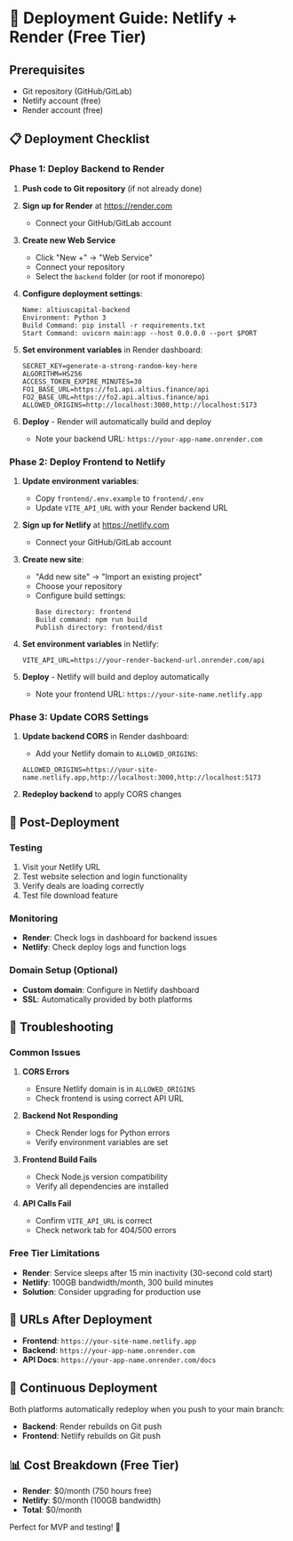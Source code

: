 # 🚀 Deployment Guide: Netlify + Render (Free Tier)

## Prerequisites
- Git repository (GitHub/GitLab)
- Netlify account (free)
- Render account (free)

## 📋 Deployment Checklist

### Phase 1: Deploy Backend to Render

1. **Push code to Git repository** (if not already done)

2. **Sign up for Render** at https://render.com
   - Connect your GitHub/GitLab account

3. **Create new Web Service**
   - Click "New +" → "Web Service"
   - Connect your repository
   - Select the `backend` folder (or root if monorepo)

4. **Configure deployment settings**:
   ```
   Name: altiuscapital-backend
   Environment: Python 3
   Build Command: pip install -r requirements.txt
   Start Command: uvicorn main:app --host 0.0.0.0 --port $PORT
   ```

5. **Set environment variables** in Render dashboard:
   ```
   SECRET_KEY=generate-a-strong-random-key-here
   ALGORITHM=HS256
   ACCESS_TOKEN_EXPIRE_MINUTES=30
   FO1_BASE_URL=https://fo1.api.altius.finance/api
   FO2_BASE_URL=https://fo2.api.altius.finance/api
   ALLOWED_ORIGINS=http://localhost:3000,http://localhost:5173
   ```

6. **Deploy** - Render will automatically build and deploy
   - Note your backend URL: `https://your-app-name.onrender.com`

### Phase 2: Deploy Frontend to Netlify

1. **Update environment variables**:
   - Copy `frontend/.env.example` to `frontend/.env`
   - Update `VITE_API_URL` with your Render backend URL

2. **Sign up for Netlify** at https://netlify.com
   - Connect your GitHub/GitLab account

3. **Create new site**:
   - "Add new site" → "Import an existing project"
   - Choose your repository
   - Configure build settings:
     ```
     Base directory: frontend
     Build command: npm run build
     Publish directory: frontend/dist
     ```

4. **Set environment variables** in Netlify:
   ```
   VITE_API_URL=https://your-render-backend-url.onrender.com/api
   ```

5. **Deploy** - Netlify will build and deploy automatically
   - Note your frontend URL: `https://your-site-name.netlify.app`

### Phase 3: Update CORS Settings

1. **Update backend CORS** in Render dashboard:
   - Add your Netlify domain to `ALLOWED_ORIGINS`:
   ```
   ALLOWED_ORIGINS=https://your-site-name.netlify.app,http://localhost:3000,http://localhost:5173
   ```

2. **Redeploy backend** to apply CORS changes

## 🔧 Post-Deployment

### Testing
1. Visit your Netlify URL
2. Test website selection and login functionality
3. Verify deals are loading correctly
4. Test file download feature

### Monitoring
- **Render**: Check logs in dashboard for backend issues
- **Netlify**: Check deploy logs and function logs

### Domain Setup (Optional)
- **Custom domain**: Configure in Netlify dashboard
- **SSL**: Automatically provided by both platforms

## 🚨 Troubleshooting

### Common Issues

1. **CORS Errors**
   - Ensure Netlify domain is in `ALLOWED_ORIGINS`
   - Check frontend is using correct API URL

2. **Backend Not Responding**
   - Check Render logs for Python errors
   - Verify environment variables are set

3. **Frontend Build Fails**
   - Check Node.js version compatibility
   - Verify all dependencies are installed

4. **API Calls Fail**
   - Confirm `VITE_API_URL` is correct
   - Check network tab for 404/500 errors

### Free Tier Limitations
- **Render**: Service sleeps after 15 min inactivity (30-second cold start)
- **Netlify**: 100GB bandwidth/month, 300 build minutes
- **Solution**: Consider upgrading for production use

## 📱 URLs After Deployment

- **Frontend**: `https://your-site-name.netlify.app`
- **Backend**: `https://your-app-name.onrender.com`
- **API Docs**: `https://your-app-name.onrender.com/docs`

## 🔄 Continuous Deployment

Both platforms automatically redeploy when you push to your main branch:
- **Backend**: Render rebuilds on Git push
- **Frontend**: Netlify rebuilds on Git push

## 📊 Cost Breakdown (Free Tier)

- **Render**: $0/month (750 hours free)
- **Netlify**: $0/month (100GB bandwidth)
- **Total**: $0/month

Perfect for MVP and testing! 🎉